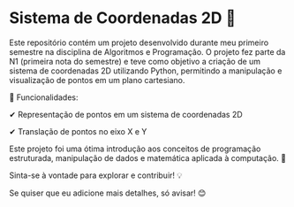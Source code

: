 # Sistema de Coordenadas 2D 📍

Este repositório contém um projeto desenvolvido durante meu primeiro semestre na disciplina de Algoritmos e Programação. O projeto fez parte da N1 (primeira nota do semestre) e teve como objetivo a criação de um sistema de coordenadas 2D utilizando Python, permitindo a manipulação e visualização de pontos em um plano cartesiano.

🔹 Funcionalidades:

✔ Representação de pontos em um sistema de coordenadas 2D

✔ Translação de pontos no eixo X e Y

Este projeto foi uma ótima introdução aos conceitos de programação estruturada, manipulação de dados e matemática aplicada à computação. 🚀

Sinta-se à vontade para explorar e contribuir! 💡

Se quiser que eu adicione mais detalhes, só avisar! 😊
